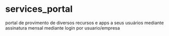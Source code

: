 # services_portal
portal de provimento de diversos recursos e apps a seus usuários mediante assinatura mensal mediante login por usuario/empresa
